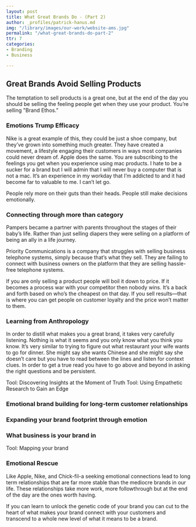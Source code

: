 ```yaml
---
layout: post
title: What Great Brands Do - (Part 2)
author: _profiles/patrick-hanus.md
img: "/library/images/our-work/website-ams.jpg"
permalink: "/what-great-brands-do-part-2"
ttr: 7
categories:
- Branding
- Business

---
```

## Great Brands Avoid Selling Products
The temptation to sell products is a great one, but at the end of the day you should be selling the feeling people get when they use your product. You’re selling "Brand Ethos.”

### Emotions Trump Efficacy
Nike is a great example of this, they could be just a shoe company, but they’ve grown into something much greater. They have created a movement, a lifestyle engaging their customers in ways most companies could never dream of. Apple does the same. You are subscribing to the feelings you get when you experience using mac products. I hate to be a sucker for a brand but I will admin that I will never buy a computer that is not a mac. It’s an experience in my workday that I’m addicted to and it had become far to valuable to me. I can’t let go.

People rely more on their guts than their heads. People still make decisions emotionally.

### Connecting through more than category
Pampers became a partner with parents throughout the stages of their baby’s life. Rather than just selling diapers they were selling on a platform of being an ally in a life journey.

Priority Communications is a company that struggles with selling business telephone systems, simply because that’s what they sell. They are failing to connect with business owners on the platform that they are selling hassle-free telephone systems. 

If you are only selling a product people will boil it down to price. If it becomes a process war with your competitor then nobody wins. It’s a back and forth based on who’s the cheapest on that day. If you sell results—that is where you can get people on customer loyalty and the price won’t matter to them.

### Learning from Anthropology
In order to distill what makes you a great brand, it takes very carefully listening. Nothing is what it seems and you only know what you think you know. It’s very similar to trying to figure out what restaurant your wife wants to go for dinner. She might say she wants Chinese and she might say she doesn’t care but you have to read between the lines and listen for context clues. In order to get a true read you have to go above and beyond in asking the right questions and be persistent.

Tool: Discovering Insights at the Moment of Truth
Tool: Using Empathetic Research to Gain an Edge

### Emotional brand building for long-term customer relationships

### Expanding your brand footprint through emotion

### What business is your brand in

Tool: Mapping your brand

### Emotional Rescue
Like Apple, Nike, and Chick-fil-a seeking emotional connections lead to long term relationships that are far more stable than the mediocre brands in our life. These relationships take more work, more followthrough but at the end of the day are the ones worth having.

If you can learn to unlock the genetic code of your brand you can cut to the heart of what makes your brand connect with your customers and transcend to a whole new level of what it means to be a brand.